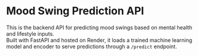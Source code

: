 # Mood Swing Prediction API

This is the backend API for predicting mood swings based on mental health and lifestyle inputs.  
Built with FastAPI and hosted on Render, it loads a trained machine learning model and encoder to serve predictions through a `/predict` endpoint.

